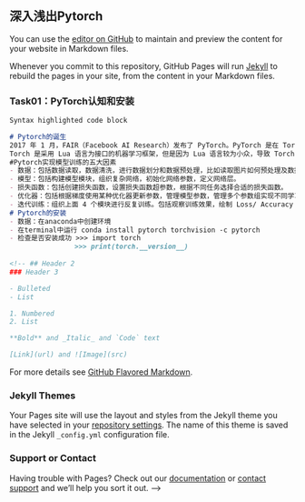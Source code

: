 ## 深入浅出Pytorch

You can use the [editor on GitHub](https://github.com/academic-waste/Pytorch.github.io/edit/gh-pages/index.md) to maintain and preview the content for your website in Markdown files.

Whenever you commit to this repository, GitHub Pages will run [Jekyll](https://jekyllrb.com/) to rebuild the pages in your site, from the content in your Markdown files.

### Task01：PyTorch认知和安装

<!-- Markdown is a lightweight and easy-to-use syntax for styling your writing. It includes conventions for
 -->
```markdown
Syntax highlighted code block

# Pytorch的诞生
2017 年 1 月，FAIR（Facebook AI Research）发布了 PyTorch。PyTorch 是在 Torch 基础上用 python 语言重新打造的一款深度学习框架。
Torch 是采用 Lua 语言为接口的机器学习框架，但是因为 Lua 语言较为小众，导致 Torch 学习成本高，因此知名度不高。
#Pytorch实现模型训练的五大因素
- 数据：包括数据读取，数据清洗，进行数据划分和数据预处理，比如读取图片如何预处理及数据增强。
- 模型：包括构建模型模块，组织复杂网络，初始化网络参数，定义网络层。
- 损失函数：包括创建损失函数，设置损失函数超参数，根据不同任务选择合适的损失函数。
- 优化器：包括根据梯度使用某种优化器更新参数，管理模型参数，管理多个参数组实现不同学习率，调整学习率。
- 迭代训练：组织上面 4 个模块进行反复训练。包括观察训练效果，绘制 Loss/ Accuracy 曲线，用 TensorBoard 进行可视化分析。
# Pytorch的安装
- 数据：在anaconda中创建环境
- 在terminal中运行 conda install pytorch torchvision -c pytorch
- 检查是否安装成功 >>> import torch
                >>> print(torch.__version__)
                
<!-- ## Header 2
### Header 3

- Bulleted
- List

1. Numbered
2. List

**Bold** and _Italic_ and `Code` text

[Link](url) and ![Image](src)
```

For more details see [GitHub Flavored Markdown](https://guides.github.com/features/mastering-markdown/).

### Jekyll Themes

Your Pages site will use the layout and styles from the Jekyll theme you have selected in your [repository settings](https://github.com/academic-waste/Pytorch.github.io/settings/pages). The name of this theme is saved in the Jekyll `_config.yml` configuration file.

### Support or Contact

Having trouble with Pages? Check out our [documentation](https://docs.github.com/categories/github-pages-basics/) or [contact support](https://support.github.com/contact) and we’ll help you sort it out. -->
